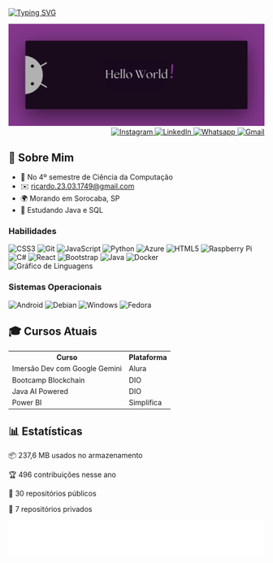 <!-- Seção de introdução -->
<div>
  <p>
    <a href="https://git.io/typing-svg">
      <img src="https://readme-typing-svg.demolab.com?font=Fira+Code&size=28&pause=1000&duration=4000&color=8E44AD&vCenter=true&width=500&lines=%F0%9F%91%8B+Sou+Ricardo+Andreotti;Aluno+de+Ci%C3%AAncia+da+Comput.+%F0%9F%92%AA" alt="Typing SVG" />
    </a>
  </p>
</div>

<!-- Imagem de banner -->
<div align= "center">
  <img src="./HelloWorld.png" alt="Hello world!" />
</div>

<!-- Links para redes sociais com ícones no centro -->
<div align= "right">
  <a href="https://www.instagram.com/yourprofile">
    <img src="https://img.shields.io/static/v1?message=Instagram&logo=instagram&label=&color=8E44AD&logoColor=white&labelColor=&style=for-the-badge" height="26" alt="Instagram" />
  </a>
  <a href="https://www.linkedin.com/in/ricardo-andreotti-gonçalves-0b5785283">
    <img src="https://img.shields.io/static/v1?message=LinkedIn&logo=linkedin&label=&color=8E44AD&logoColor=white&labelColor=&style=for-the-badge" height="26" alt="LinkedIn" />
  </a>
  <a href="https://wa.me/5515981888676"">
    <img src="https://img.shields.io/static/v1?message=Whatsapp&logo=whatsapp&label=&color=8E44AD&logoColor=white&labelColor=&style=for-the-badge" height="26" alt="Whatsapp" />
  </a>
  <a href="mailto:ricardo.23.03.1749@gmail.com">
    <img src="https://img.shields.io/static/v1?message=Gmail&logo=gmail&label=&color=8E44AD&logoColor=white&labelColor=&style=for-the-badge" height="26" alt="Gmail" />
  </a>
</div>

<!-- Seção sobre mim -->
<div>
  <h2>💫 Sobre Mim</h2>
  <ul>
    <li>🚀 No 4º semestre de Ciência da Computação</li>
    <li>✉️ <a href="mailto:ricardo.23.03.1749@gmail.com">ricardo.23.03.1749@gmail.com</a></li>
    <li>🌍 Morando em Sorocaba, SP</li>
    <li>🧠 Estudando Java e SQL</li>
  </ul>
</div>

<!-- Seção de habilidades -->
<div>
  <h3>Habilidades</h3>
  <div style="text-align: left;">
    <img src="https://cdn.jsdelivr.net/gh/devicons/devicon/icons/css3/css3-original.svg" height="28" alt="CSS3" />
    <img src="https://cdn.jsdelivr.net/gh/devicons/devicon/icons/git/git-original.svg" height="28" alt="Git" />
    <img src="https://cdn.jsdelivr.net/gh/devicons/devicon/icons/javascript/javascript-original.svg" height="28" alt="JavaScript" />
    <img src="https://cdn.jsdelivr.net/gh/devicons/devicon/icons/python/python-original.svg" height="28" alt="Python" />
    <img src="https://cdn.jsdelivr.net/gh/devicons/devicon/icons/azure/azure-original.svg" height="28" alt="Azure" />
    <img src="https://cdn.jsdelivr.net/gh/devicons/devicon/icons/html5/html5-original.svg" height="28" alt="HTML5" />
    <img src="https://cdn.jsdelivr.net/gh/devicons/devicon/icons/raspberrypi/raspberrypi-original.svg" height="28" alt="Raspberry Pi" />
    <img src="https://cdn.jsdelivr.net/gh/devicons/devicon/icons/csharp/csharp-original.svg" height="28" alt="C#" />
    <img src="https://cdn.jsdelivr.net/gh/devicons/devicon/icons/react/react-original.svg" height="28" alt="React" />
    <img src="https://cdn.jsdelivr.net/gh/devicons/devicon/icons/bootstrap/bootstrap-original.svg" height="28" alt="Bootstrap" />
    <img src="https://cdn.jsdelivr.net/gh/devicons/devicon/icons/java/java-original.svg" height="28" alt="Java" />
    <img src="https://cdn.jsdelivr.net/gh/devicons/devicon/icons/docker/docker-original.svg" height="28" alt="Docker" />
  </div>
</div>

<!-- Gráfico de linguagens mais usadas no github, centralizado -->
<div>
  <img src="https://github-readme-stats.vercel.app/api/top-langs?username=devAndreotti&locale=pt-br&hide_title=true&layout=compact&card_width=320&langs_count=5&theme=tokyonight&hide_border=true&order=2" width="385" alt="Gráfico de Linguagens" />
</div>

<!-- Seção de sistemas operacionais -->
  <h3>Sistemas Operacionais</h3>
  <div style="text-align: left;">
    <img src="https://cdn.jsdelivr.net/gh/devicons/devicon/icons/android/android-plain.svg" height="28" alt="Android" />
    <img src="https://cdn.jsdelivr.net/gh/devicons/devicon/icons/debian/debian-original.svg" height="28" alt="Debian" />
    <img src="https://cdn.jsdelivr.net/gh/devicons/devicon/icons/windows8/windows8-original.svg" height="28" alt="Windows" />
    <img src="https://cdn.jsdelivr.net/gh/devicons/devicon/icons/fedora/fedora-original.svg" height="28" alt="Fedora" />
  </div>

<!-- Seção de cursos atuais -->
<div>
  <h2>🎓 Cursos Atuais</h2>
  <table>
    <tr>
      <th>Curso</th>
      <th>Plataforma</th>
    </tr>
    <tr>
      <td>Imersão Dev com Google Gemini</td>
      <td>Alura</td>
    </tr>
    <tr>
      <td>Bootcamp Blockchain</td>
      <td>DIO</td>
    </tr>
    <tr>
      <td>Java AI Powered</td>
      <td>DIO</td>
    </tr>
    <tr>
      <td>Power BI</td>
      <td>Simplifica</td>
    </tr>
  </table>
</div>

<!-- Seção de estatísticas do github -->
<div>
  <h2>📊 Estatísticas</h2>
  <p>📦 237,6 MB usados no armazenamento</p>
  <p>🏆 496 contribuições nesse ano</p>
  <p>📜 30 repositórios públicos</p>
  <p>🔑 7 repositórios privados</p>
</div>

<!-- SVG de enfeite -->
<div>
  <img src="./purple.svg" alt="Purple SVG" />
</div>
